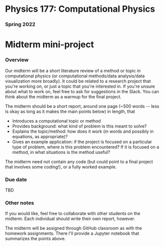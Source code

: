 # Physics 177: Computational Physics
### Spring 2022


# Midterm mini-project

### Overview

Our midterm will be a short literature review of a method or topic in computational physics (or computational methods/data analysis/data visualization more broadly). It could be related to a research project that you're working on, or just a topic that you're interested in. If you're unsure about what to work on, feel free to ask for suggestions in the Slack. You can think about the midterm as a warmup for the final project.

The midterm should be a short report, around one page (~500 words -- less is okay as long as it makes the main points below) in length, that
- Introduces a computational topic or method  
- Provides background: what kind of problem is this meant to solve?  
- Explains the topic/method: how does it work (in words and possibly in equations, as appropriate)?  
- Gives an example application: if the project is focused on a particular type of problem, where is this problem encountered? If it is focused on a method, in what situations is the method useful?  

The midterm need not contain any code (but could point to a final project that involves some coding!), or a fully worked example.   

### Due date

TBD

### Other notes

If you would like, feel free to collaborate with other students on the midterm. Each individual should write their own report, however.

The midterm will be assigned through GitHub classroom as with the homework assignments. There I'll provide a Jupyter notebook that summarizes the points above.

